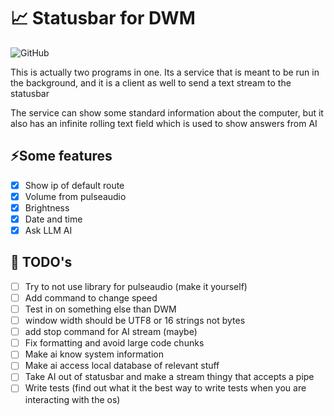 # 📈 Statusbar for DWM

![GitHub](https://img.shields.io/github/license/mamaart/dwm-status)

This is actually two programs in one. Its a service that is meant to be run in the background, and it is a client as well to send a text stream to the statusbar

The service can show some standard information about the computer, but it also has an infinite rolling text field which is used to show answers from AI

## ⚡️Some features

- [x] Show ip of default route
- [x] Volume from pulseaudio
- [x] Brightness
- [x] Date and time
- [x] Ask LLM AI

## 🔧 TODO's

- [ ] Try to not use library for pulseaudio (make it yourself)
- [ ] Add command to change speed
- [ ] Test in on something else than DWM
- [ ] window width should be UTF8 or 16 strings not bytes 
- [ ] add stop command for AI stream (maybe)
- [ ] Fix formatting and avoid large code chunks
- [ ] Make ai know system information
- [ ] Make ai access local database of relevant stuff
- [ ] Take AI out of statusbar and make a stream thingy that accepts a pipe
- [ ] Write tests (find out what it the best way to write tests when you are interacting with the os)
